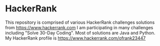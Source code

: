# HackerRank
This repository is comprised of various HackerRank challenges solutions from https://www.hackerrank.com
I am participating in many challenges including "Solve 30-Day Coding".
Most of solutions are Java and Python.
My HackerRank profile is https://www.hackerrank.com/ofrank23447
